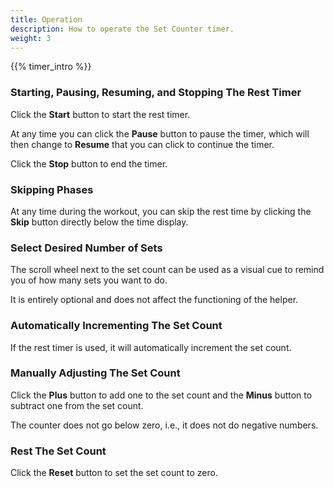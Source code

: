 ```yaml
---
title: Operation
description: How to operate the Set Counter timer.
weight: 3
---
```


{{% timer_intro %}}

### **Starting, Pausing, Resuming, and Stopping The Rest Timer**

Click the **Start** button to start the rest timer.

At any time you can click the **Pause** button to pause the timer, which will
then change to **Resume** that you can click to continue the timer.

Click the **Stop** button to end the timer.

### **Skipping Phases**

At any time during the workout, you can skip the rest time by clicking
the **Skip** button directly below the time display.

### **Select Desired Number of Sets**

The scroll wheel next to the set count can be used as a visual cue to
remind you of how many sets you want to do.

It is entirely optional and does not affect the functioning of the helper.

### **Automatically Incrementing The Set Count**

If the rest timer is used, it will automatically increment the set count.

### **Manually Adjusting The Set Count**

Click the **Plus** button to add one to the set count and the **Minus** button 
to subtract one from the set count.

The counter does not go below zero, i.e., it does not do negative numbers.

### **Rest The Set Count**

Click the **Reset** button to set the set count to zero.